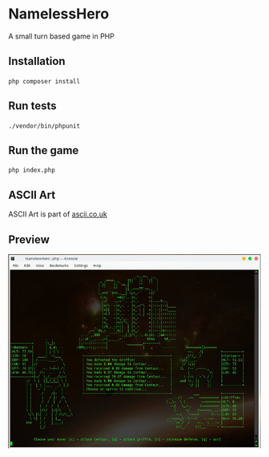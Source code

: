 # NamelessHero
A small turn based game in PHP

## Installation
`php composer install`

## Run tests
`./vendor/bin/phpunit`

## Run the game
`php index.php`

## ASCII Art
ASCII Art is part of [ascii.co.uk](https://ascii.co.uk/art) 

## Preview
![screen](screen.jpg)
